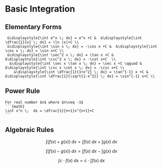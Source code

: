 Basic Integration
============================

## Elementary Forms

```{math}
 &\displaystyle{\int e^x \; dx} = e^x +C &  &\displaystyle{\int \dfrac{1}{x} \; dx} = \ln |x|+C \\ 
 &\displaystyle{\int \sin x \; dx} = -\cos x +C &  &\displaystyle{\int \cos x \; dx} = \sin x+C \\ 
 &\displaystyle{\int \sec^2 x \; dx} = \tan x +C &  &\displaystyle{\int \csc^2 x \; dx} = -\cot x+C  \\ 
  &\displaystyle{\int \sec x \tan x \; dx} = \sec x +C \qquad &  &\displaystyle{\int \csc x \cot x \; dx} = -\csc x+C \\ 
    &\displaystyle{\int \dfrac{1}{1+x^2} \; dx} = \tan^{-1} x +C &  &\displaystyle{\int \dfrac{1}{\sqrt{1-x^2}} \; dx} = \sin^{-1} x+C \\ 
```


## Power Rule

````{admonition} Power Rule
For real number $n$ where $n\neq -1$
```{math}
\int x^n \;  dx = \dfrac{1}{n+1}x^{n+1}+C
```
````

## Algebraic Rules

$$
\displaystyle \int \big( f(x)+g(x)\big)\; dx =\int f(x) \; dx + \int g(x) \; dx
$$

$$
\displaystyle \int \big( f(x)-g(x)\big)\; dx =\int f(x) \; dx - \int g(x) \; dx
$$

$$
\displaystyle \int c\cdot f(x)\; dx =c \cdot \int f(x) \; dx 
$$